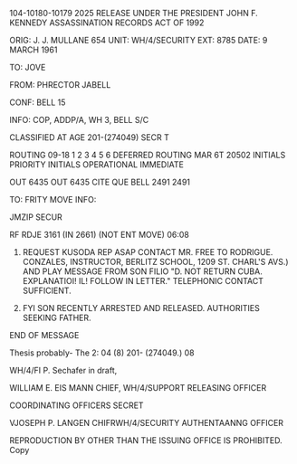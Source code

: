 104-10180-10179 2025 RELEASE UNDER THE PRESIDENT JOHN F. KENNEDY ASSASSINATION RECORDS ACT OF 1992

ORIG: J. J. MULLANE 654
UNIT: WH/4/SECURITY
EXT: 8785
DATE: 9 MARCH 1961

TO: JOVE

FROM: PHRECTOR JABELL

CONF: BELL 15

INFO: COP, ADDP/A, WH 3, BELL S/C

CLASSIFIED AT AGE 201-(274049)
SECR T

ROUTING 09-18
1
2
3
4
5
6
DEFERRED
ROUTING MAR 6T 20502
INITIALS
PRIORITY
INITIALS
OPERATIONAL
IMMEDIATE

OUT 6435
OUT 6435
CITE QUE BELL 2491
2491

TO: FRITY MOVE
INFO:

JMZIP SECUR

RF RDJE 3161 (IN 2661) (NOT ENT MOVE) 06:08

1. REQUEST KUSODA REP ASAP CONTACT MR. FREE TO RODRIGUE. CONZALES,
INSTRUCTOR, BERLITZ SCHOOL, 1209 ST. CHARL'S AVS.) AND PLAY MESSAGE
FROM SON FILIO "D. NOT RETURN CUBA. EXPLANATIOI! IL! FOLLOW IN LETTER."
TELEPHONIC CONTACT SUFFICIENT.

2. FYI SON RECENTLY ARRESTED AND RELEASED. AUTHORITIES SEEKING
FATHER.

END OF MESSAGE

Thesis probably-
The 2: 04
(8) 201- (274049.)
08

WH/4/FI P. Sechafer in draft,

WILLIAM E. EIS MANN
CHIEF, WH/4/SUPPORT
RELEASING OFFICER

COORDINATING OFFICERS
SECRET

VJOSEPH P. LANGEN
CHIFRWH/4/SECURITY
AUTHENTAANNG OFFICER

REPRODUCTION BY OTHER THAN THE ISSUING OFFICE IS PROHIBITED.
Copy
